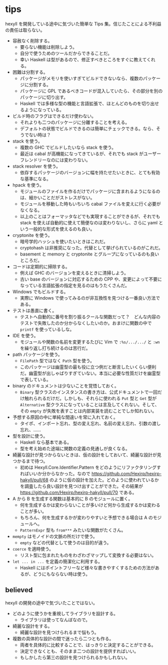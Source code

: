 # tips

hexyll を開発している途中に気づいた簡単な Tips 集。信じたことによる不利益の責任は取らない。

* 容赦なく削除する。
  * 要らない機能は削除しよう。
  * 自分で使うためのツールだからできることだ。
  * 幸い Haskell は型があるので、修正すべきところをすぐに教えてくれる。
* 困難は分割する。
  * パッケージがメモリを使いすぎてビルドできないなら、複数のパッケージに分割する。
  * パッケージに GPL であるべきコードが混入していたら、その部分を別のパッケージに切り出す。
  * Haskell では多様な型の機能と言語拡張で、ほとんどのものを切り出せるようになっている。
* ビルド時のフラグはできるだけ使わない。
  * それよりも二つのパッケージに分離することを考える。
  * デフォルトの状態でビルドできるのは簡単にチェックできる。なら、そうでない時は？
* stack を使う。
  * 複数の GHC でビルドしたいなら stack を使う。
  * 最近は cabal が高機能になってきているが、それでも stack がユーザーフレンドリーなのには変わりない。
* stack resolver を使う。
  * 依存するパッケージのバージョンに幅を持たせたいときに、とても有効な基準になる。
* hpack を使う。
  * モジュールのファイルを作るだけでパッケージに含まれるようになるのは、細かいことだがストレスがない。
  * モジュールを移動した時もいちいち cabal ファイルを変えに行く必要がなくなる。
  * 以上のことはフォーマッタなどでも実現することができるが、それでも stack を使えば自動的に使えて簡便なのは変わりないし、さらに yaml という一般的な形式を使えるのも良い。
* cryptonite を使う。
  * 暗号学的ハッシュを使いたいときはこれだ。
  * cryptohash は非推奨になった。代替として挙げられているのがこれだ。
  * basement と memory と cryptonite とグループになっているのも良いところだ。
* コードは定期的に掃除する。
  * 例えば GHC のバージョンを変えるときに清掃しよう。
  * 古い base のバージョンに対応するための CPP や、変更によって不要になっている言語拡張の指定を見るのはもうたくさんだ。
* Windows でもビルドする。
  * 実際に Windows で使ってみるのが非互換性を見つける一番良い方法である。
* テストは愚直に書く。
  * テストへ自動的に番号を割り振るクールな関数だって？　どんな内容のテストで失敗したのか分からなくしたいのか。おまけに関数の中で `printf` を使っているしな。
* IDE を使う。
  * モジュールや関数の名前を変更するたびに Vim で `:%s/.../.../` と `:wn` を繰り返し打ち続けるのは苦行だ。
* path パッケージを使う。
  * `FilePath` 型ではなく `Path` 型を使う。
  * このパッケージは幽霊型の最も役に立つ例だと断言したいくらい便利だ。幽霊型が出しゃばりすぎていない。本当に必要な性質だけを幽霊型で表している。
* binary のドキュメントは少ないことを覚悟しておく。
  * `Binary` 型クラスのインスタンスの書き方は、公式ドキュメントで一回だけ触れられるだけだ。しかしも、それらに使われる `Put` 型と `Get` 型が `Alternative` 型クラスになっていることは言及してくれない。そして、その `empty` が失敗を表すことは内部実装を読むことでしか知れない。
* 予想する原因の中に単純な間違いを常に入れておく。
  * タイポ、インポート忘れ、型の変え忘れ、名前の変え忘れ、引数の渡し忘れ、……
* 型を設計に使う。
  * Haskell なら基本である。
  * 型を考え始めた途端に関数の定義の見通しが良くなる。
* 綺麗な設計が見つからないときは、仮の設計をしておいて、綺麗な設計が見つかるまで待つ。
  * 初めは Hexyll.Core.Identifier.Pattern をどのようにリファクタリングすればいいか分からなかった。なので https://github.com/Hexirp/hexirp-hakyll/pull/68 のように仮の設計を加えた。どのように使われているかを調査したら良い設計を見つけ出すことができた。その結果が https://github.com/Hexirp/hexirp-hakyll/pull/70 である。
* A から B を生成する関数は基本的に B のモジュールに置く。
  * 何を生成するかは変わらないことが多いけど何から生成するかは変わることが多い。
  * もちろん、何を生成するかが変わりやすいと予想できる場合は A のモジュールへ。
  * `PatternExpr` 型も `from***` みたいな関数がたくさん。
* `mempty` はモノイドの文脈の所だけで使う。
  * `empty` などの代替として使うのは目的が違う。
* `coerce` を適時使う。
  * リスト型に包まれたものをわざわざマップして変換する必要はない。
* `let ... in ...` を定義の簡潔化に利用する。
  * Haskell にはポイントフリーなど様々な書きやすくするための方法があるが、どうにもならない時は使う。

## believed

hexyll の開発の途中で気づいたことではない。

* どのように使うかを重視してライブラリを設計する。
  * ライブラリは使ってなんぼなので。
* 綺麗な設計をする。
  * 綺麗な設計を見つけられるまで悩もう。
* 複数の具体的な設計の間で迷ったら二つとも作る。
  * 両者を具体的に比較することで、はっきりと決定することができる。
  * 決定できなくとも、そのまま二つの設計を提供すればいい。
  * もしかしたら第三の設計を見つけられるかもしれない。
